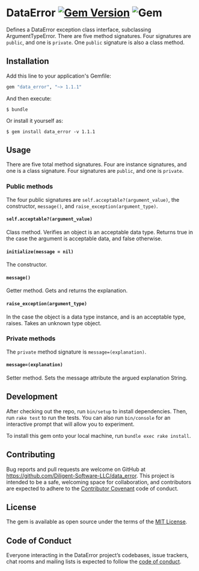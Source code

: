 # DataError [![Gem Version](https://badge.fury.io/rb/data_error.svg)](https://badge.fury.io/rb/data_error) ![Gem](https://img.shields.io/gem/dt/data_error)
Defines a DataError exception class interface, subclassing ArgumentTypeError. 
There are five method signatures. Four signatures are `public`, and one is 
`private`. One `public` signature is also a class method.

## Installation

Add this line to your application's Gemfile:

```ruby
gem "data_error", "~> 1.1.1"
```

And then execute:

    $ bundle

Or install it yourself as:

    $ gem install data_error -v 1.1.1

## Usage
There are five total method signatures. Four are instance signatures, and one 
is a class signature. Four signatures are `public`, and one is `private`.

### Public methods
The four public signatures are `self.acceptable?(argument_value)`, the 
constructor, `message()`, and `raise_exception(argument_type)`.

#### `self.acceptable?(argument_value)`
Class method. Verifies an object is an acceptable data type. Returns true in 
the case the argument is acceptable data, and false otherwise.

#### `initialize(message = nil)`
The constructor.

#### `message()`
Getter method. Gets and returns the explanation.

#### `raise_exception(argument_type)`
In the case the object is a data type instance, and is an acceptable type, 
raises. Takes an unknown type object.

### Private methods
The `private` method signature is `message=(explanation)`.

#### `message=(explanation)`
Setter method. Sets the message attribute the argued explanation 
String.

## Development

After checking out the repo, run `bin/setup` to install dependencies. Then, 
run `rake test` to run the tests. You can also run `bin/console` for an 
interactive prompt that will allow you to experiment.

To install this gem onto your local machine, run `bundle exec rake install`.

## Contributing

Bug reports and pull requests are welcome on GitHub at 
https://github.com/Diligent-Software-LLC/data_error. This project is intended to
 be a 
safe, welcoming space for collaboration, and contributors are expected to 
adhere to the 
[Contributor Covenant](http://contributor-covenant.org) code of conduct.

## License

The gem is available as open source under the terms of the 
[MIT License](https://opensource.org/licenses/MIT).

## Code of Conduct

Everyone interacting in the DataError project’s codebases, issue trackers, 
chat rooms and mailing lists is expected to follow the 
[code of conduct](https://github.com/Diligent-Software-LLC/data_error/blob/master/CODE_OF_CONDUCT.md).
